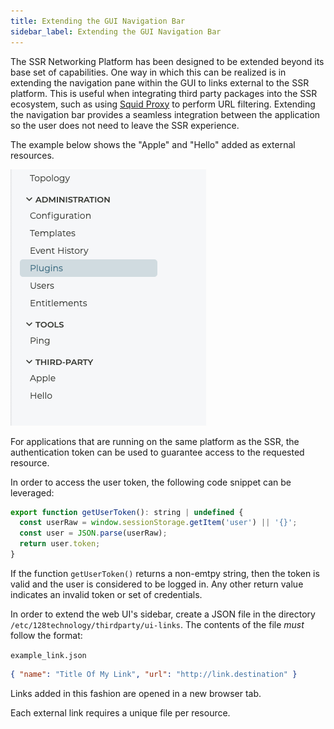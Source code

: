 ```yaml
---
title: Extending the GUI Navigation Bar
sidebar_label: Extending the GUI Navigation Bar
---
```


The SSR Networking Platform has been designed to be extended beyond its base set of capabilities. One way in which this can be realized is in extending the navigation pane within the GUI to links external to the SSR platform. This is useful when integrating third party packages into the SSR ecosystem, such as using [Squid Proxy](http://www.squid-cache.org) to perform URL filtering. Extending the navigation bar provides a seamless integration between the application so the user does not need to leave the SSR experience.

The example below shows the "Apple" and "Hello" added as external resources.

![Example](/img/howto_extend_gui_nav.png)

For applications that are running on the same platform as the SSR, the authentication token can be used to guarantee access to the requested resource.

In order to access the user token, the following code snippet can be leveraged:
```js
export function getUserToken(): string | undefined {
  const userRaw = window.sessionStorage.getItem('user') || '{}';
  const user = JSON.parse(userRaw);
  return user.token;
}
```
If the function `getUserToken()` returns a non-emtpy string, then the token is valid and the user is considered to be logged in. Any other return value indicates an invalid token or set of credentials.

In order to extend the web UI's sidebar, create a JSON file in the directory `/etc/128technology/thirdparty/ui-links`.  The contents of the file *must* follow the format:

`example_link.json`
```json
{ "name": "Title Of My Link", "url": "http://link.destination" }
```

Links added in this fashion are opened in a new browser tab.

Each external link requires a unique file per resource.